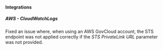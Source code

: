 
#### Integrations

##### AWS - CloudWatchLogs

Fixed an issue where, when using an AWS GovCloud account, the STS endpoint was not applied correctly if the *STS PrivateLink URL* parameter was not provided.
